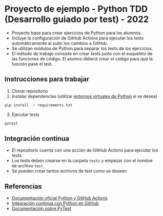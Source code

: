 # Proyecto de ejemplo - Python TDD (Desarrollo guiado por test) - 2022
- Proyecto base para crear ejercicios de Python para los alumnos.
- Incluye la configuración de GitHub Actions para ejecutar los tests automáticamente al subir los cambios a GitHub.
- Se utilizan módulos de Python para separar los tests de los ejercicios.
- El método de trabajo consiste en crear tests junto con el esqueleto de las funciones de código. El alumno deberá crear el código para que la función pase el test.

## Instrucciones para trabajar
1. Clonar repositorio
2. Instalar dependencias (utilizar [entornos virtuales de Python](https://docs.python.org/3/tutorial/venv.html) si se desea)
```bash
pip install -r requirements.txt
```
3. Ejecutar tests
```bash
pytest
```

## Integración continua
- El repositorio cuenta con una acción de GitHub Actions para ejecutar los tests
- Los tests deben crearse en la carpeta `tests` y empezar con el nombre de archivo `test_`
- Se pueden crear tantos archivos de test como se deseen

## Referencias
- [Documentación oficial Python y GitHub Actions](https://docs.github.com/en/actions/guides/building-and-testing-python)
- [Integración continua con Python en GitHub](https://mattsegal.dev/pytest-on-github-actions.html)
- [Documentación sobre PyTest](https://docs.pytest.org/en/6.2.x/goodpractices.html#test-discovery)
